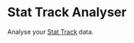 # Stat Track Analyser
Analyse your <a href="https://github.com/hertelukas/stattrack">Stat Track</a> data.
